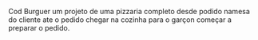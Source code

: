 Cod Burguer um projeto de uma pizzaria completo desde podido namesa do cliente ate o pedido chegar na cozinha para o garçon começar a preparar o pedido.




